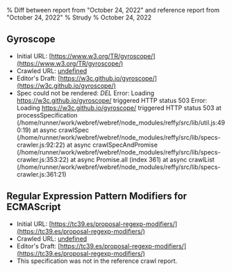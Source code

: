 % Diff between report from "October 24, 2022" and reference report from "October 24, 2022"
% Strudy
% October 24, 2022

## Gyroscope

- Initial URL: [https://www.w3.org/TR/gyroscope/](https://www.w3.org/TR/gyroscope/)
- Crawled URL: [undefined](undefined)
- Editor's Draft: [https://w3c.github.io/gyroscope/](https://w3c.github.io/gyroscope/)
- Spec could not be rendered: *DEL* Error: Loading https://w3c.github.io/gyroscope/ triggered HTTP status 503 Error: Loading https://w3c.github.io/gyroscope/ triggered HTTP status 503
    at processSpecification (/home/runner/work/webref/webref/node_modules/reffy/src/lib/util.js:490:19)
    at async crawlSpec (/home/runner/work/webref/webref/node_modules/reffy/src/lib/specs-crawler.js:92:22)
    at async crawlSpecAndPromise (/home/runner/work/webref/webref/node_modules/reffy/src/lib/specs-crawler.js:353:22)
    at async Promise.all (index 361)
    at async crawlList (/home/runner/work/webref/webref/node_modules/reffy/src/lib/specs-crawler.js:361:21)


## Regular Expression Pattern Modifiers for ECMAScript

- Initial URL: [https://tc39.es/proposal-regexp-modifiers/](https://tc39.es/proposal-regexp-modifiers/)
- Crawled URL: [undefined](undefined)
- Editor's Draft: [https://tc39.es/proposal-regexp-modifiers/](https://tc39.es/proposal-regexp-modifiers/)
- This specification was not in the reference crawl report.



